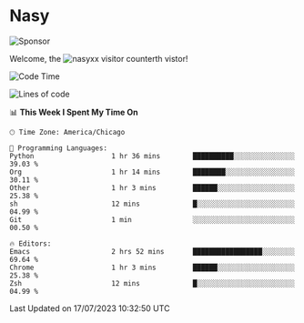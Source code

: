 # Nasy

<!--
<p align="center">
<img height="200" src="https://github-readme-stats.vercel.app/api?username=nasyxx&count_private=true&show_icons=true&theme=dracula&include_all_commits=true"/>
<img height="200" src="https://github-readme-stats.vercel.app/api/top-langs/?username=nasyxx&theme=dracula&hide=html,jupyter+notebook&count_private=true&show_icons=true"/>
</p>

  
----------------
-->

![Sponsor](https://img.shields.io/static/v1.svg?label=Sponsor&message=%E2%9D%A4&logo=GitHub&style=flat&color=pink)
 
Welcome, the ![nasyxx visitor counter](https://count.getloli.com/get/@nasyxx?theme=rule34)th vistor!
 
<!--START_SECTION:waka-->
![Code Time](http://img.shields.io/badge/Code%20Time-3%2C599%20hrs%2040%20mins-blue)

![Lines of code](https://img.shields.io/badge/From%20Hello%20World%20I%27ve%20Written-6.3%20million%20lines%20of%20code-blue)

📊 **This Week I Spent My Time On** 

```text
🕑︎ Time Zone: America/Chicago

💬 Programming Languages: 
Python                   1 hr 36 mins        ██████████░░░░░░░░░░░░░░░   39.03 % 
Org                      1 hr 14 mins        ████████░░░░░░░░░░░░░░░░░   30.11 % 
Other                    1 hr 3 mins         ██████░░░░░░░░░░░░░░░░░░░   25.38 % 
sh                       12 mins             █░░░░░░░░░░░░░░░░░░░░░░░░   04.99 % 
Git                      1 min               ░░░░░░░░░░░░░░░░░░░░░░░░░   00.50 % 

🔥 Editors: 
Emacs                    2 hrs 52 mins       █████████████████░░░░░░░░   69.64 % 
Chrome                   1 hr 3 mins         ██████░░░░░░░░░░░░░░░░░░░   25.38 % 
Zsh                      12 mins             █░░░░░░░░░░░░░░░░░░░░░░░░   04.99 % 
```


 Last Updated on 17/07/2023 10:32:50 UTC
<!--END_SECTION:waka-->

<!-- ![visitors](https://visitor-badge.laobi.icu/badge?page_id=nasyxx.nasyxx) -->
